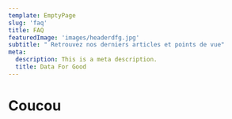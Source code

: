```yaml
---
template: EmptyPage
slug: 'faq'
title: FAQ
featuredImage: 'images/headerdfg.jpg'
subtitle: " Retrouvez nos derniers articles et points de vue"
meta:
  description: This is a meta description.
  title: Data For Good
---
```


# Coucou